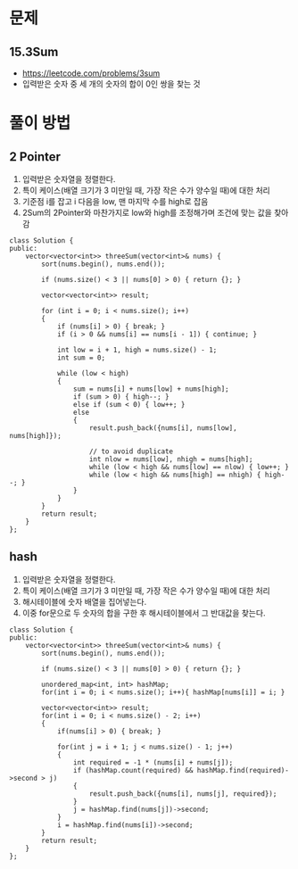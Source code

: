 
# 문제

## 15.3Sum
- https://leetcode.com/problems/3sum
- 입력받은 숫자 중 세 개의 숫자의 합이 0인 쌍을 찾는 것


# 풀이 방법

## 2 Pointer
1. 입력받은 숫자열을 정렬한다.
2. 특이 케이스(배열 크기가 3 미만일 때, 가장 작은 수가 양수일 때)에 대한 처리
3. 기준점 i를 잡고 i 다음을 low, 맨 마지막 수를 high로 잡음
4. 2Sum의 2Pointer와 마찬가지로 low와 high를 조정해가며 조건에 맞는 값을 찾아감

```
class Solution {
public:
    vector<vector<int>> threeSum(vector<int>& nums) {
        sort(nums.begin(), nums.end());

        if (nums.size() < 3 || nums[0] > 0) { return {}; }

        vector<vector<int>> result;

        for (int i = 0; i < nums.size(); i++)
        {
            if (nums[i] > 0) { break; }
            if (i > 0 && nums[i] == nums[i - 1]) { continue; }

            int low = i + 1, high = nums.size() - 1;
            int sum = 0;

            while (low < high)
            {
                sum = nums[i] + nums[low] + nums[high];
                if (sum > 0) { high--; }
                else if (sum < 0) { low++; }
                else
                {
                    result.push_back({nums[i], nums[low], nums[high]});
                    
                    // to avoid duplicate
                    int nlow = nums[low], nhigh = nums[high];
                    while (low < high && nums[low] == nlow) { low++; }
                    while (low < high && nums[high] == nhigh) { high--; }
                }
            }
        }
        return result;
    }
};
```


## hash
1. 입력받은 숫자열을 정렬한다.
2. 특이 케이스(배열 크기가 3 미만일 때, 가장 작은 수가 양수일 때)에 대한 처리
3. 해시테이블에 숫자 배열을 집어넣는다.
4. 이중 for문으로 두 숫자의 합을 구한 후 해시테이블에서 그 반대값을 찾는다.

```
class Solution {
public:
    vector<vector<int>> threeSum(vector<int>& nums) {
        sort(nums.begin(), nums.end());

        if (nums.size() < 3 || nums[0] > 0) { return {}; }

        unordered_map<int, int> hashMap;
        for(int i = 0; i < nums.size(); i++){ hashMap[nums[i]] = i; }

        vector<vector<int>> result;
        for(int i = 0; i < nums.size() - 2; i++)
        {
            if(nums[i] > 0) { break; }

            for(int j = i + 1; j < nums.size() - 1; j++)
            {
                int required = -1 * (nums[i] + nums[j]);
                if (hashMap.count(required) && hashMap.find(required)->second > j)
                {
                    result.push_back({nums[i], nums[j], required});
                }
                j = hashMap.find(nums[j])->second;
            }
            i = hashMap.find(nums[i])->second;
        }
        return result;
    }
};
```